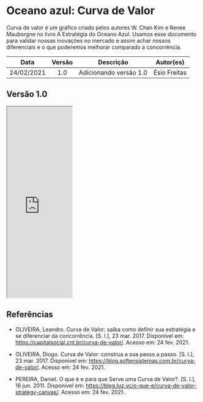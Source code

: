 # Oceano azul: Curva de Valor

Curva de valor é um gráfico criado pelos autores W. Chan Kim e Renee Mauborgne no livro A Estratégia do Oceano Azul. Usamos esse documento para validar nossas inovações no mercado e assim achar nossos diferenciais e o que poderemos melhorar comparado a concorrência.

|    Data    | Versão |       Descrição        |  Autor(es)   |
| :--------: | :----: | :--------------------: | :----------: |
| 24/02/2021 |  1.0   | Adicionando versão 1.0 | Ésio Freitas |

## Versão 1.0

<iframe src="https://docs.google.com/spreadsheets/d/e/2PACX-1vSrH-wyYGcNMqC0AqqJEbrWyp3lOKedC6wFqK1U3OwvHQ3EgQnO4RS7Jgd6lzrEmw/pubhtml?widget=true&amp;headers=false" width="170px" height="500px"></iframe>

## Referências

- OLIVEIRA, Leandro. Curva de Valor: saiba como definir sua estratégia e se diferenciar da concorrência. [S. l.], 23 mar. 2017. Disponível em: https://capitalsocial.cnt.br/curva-de-valor/. Acesso em: 24 fev. 2021.

- OLIVEIRA, Diogo. Curva de Valor: construa a sua passo a passo. [S. l.], 23 mar. 2017. Disponível em: https://blog.softensistemas.com.br/curva-de-valor/. Acesso em: 24 fev. 2021.

- PEREIRA, Daniel. O que é e para que Serve uma Curva de Valor?. [S. l.], 16 jun. 2011. Disponível em: https://blog.luz.vc/o-que-e/curva-de-valor-strategy-canvas/. Acesso em: 24 fev. 2021.
